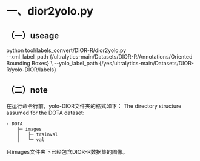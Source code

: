 # 一、dior2yolo.py
## （一）useage
python tool/labels_convert/DIOR-R/dior2yolo.py \
--xml_label_path {/ultralytics-main/Datasets/DIOR-R/Annotations/Oriented Bounding Boxes} \ 
--yolo_label_path {/yes/ultralytics-main/Datasets/DIOR-R/yolo-DIOR/labels}
## （二）note
在运行命令行前，yolo-DIOR文件夹的格式如下：
The directory structure assumed for the DOTA dataset:

    - DOTA
        ├─ images
        │   ├─ trainval
        │   └─ val
且images文件夹下已经包含DIOR-R数据集的图像。
